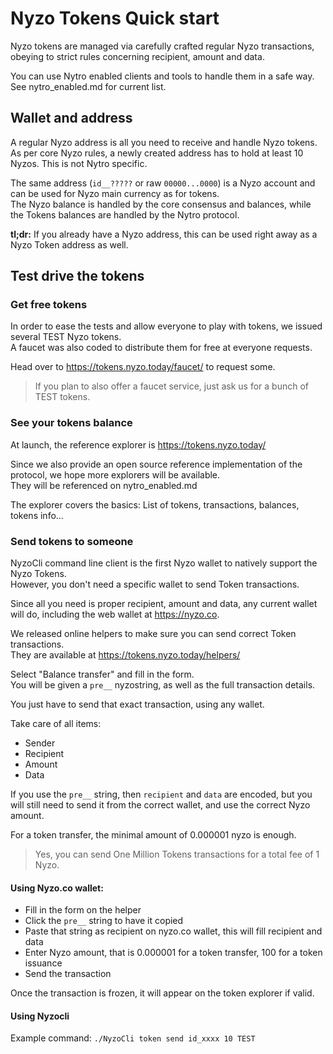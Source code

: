 # Nyzo Tokens Quick start

Nyzo tokens are managed via carefully crafted regular Nyzo transactions, obeying to strict rules concerning recipient, amount and data.

You can use Nytro enabled clients and tools to handle them in a safe way.    
See nytro_enabled.md for current list.

## Wallet and address

A regular Nyzo address is all you need to receive and handle Nyzo tokens.  
As per core Nyzo rules, a newly created address has to hold at least 10 Nyzos. This is not Nytro specific.

The same address (`id__?????` or raw `00000...0000`) is a Nyzo account and can be used for Nyzo main currency as for tokens.  
The Nyzo balance is handled by the core consensus and balances, while the Tokens balances are handled by the Nytro protocol.

**tl;dr:** If you already have a Nyzo address, this can be used right away as a Nyzo Token address as well.

## Test drive the tokens

### Get free tokens

In order to ease the tests and allow everyone to play with tokens, we issued several TEST Nyzo tokens.  
A faucet was also coded to distribute them for free at everyone requests.

Head over to https://tokens.nyzo.today/faucet/ to request some.

> If you plan to also offer a faucet service, just ask us for a bunch of TEST tokens.

### See your tokens balance

At launch, the reference explorer is https://tokens.nyzo.today/

Since we also provide an open source reference implementation of the protocol, we hope more explorers will be available.  
They will be referenced on nytro_enabled.md

The explorer covers the basics: List of tokens, transactions, balances, tokens info...

### Send tokens to someone

NyzoCli command line client is the first Nyzo wallet to natively support the Nyzo Tokens.  
However, you don't need a specific wallet to send Token transactions.

Since all you need is proper recipient, amount and data, any current wallet will do, including the web wallet at https://nyzo.co.

We released online helpers to make sure you can send correct Token transactions.  
They are available at https://tokens.nyzo.today/helpers/ 

Select "Balance transfer" and fill in the form.   
You will be given a `pre__` nyzostring, as well as the full transaction details.

You just have to send that exact transaction, using any wallet.

Take care of all items:
- Sender
- Recipient
- Amount
- Data

If you use the `pre__` string, then `recipient` and `data` are encoded, but you will still need to send it from the correct wallet, and use the correct Nyzo amount.

For a token transfer, the minimal amount of 0.000001 nyzo is enough.  

> Yes, you can send One Million Tokens transactions for a total fee of 1 Nyzo.

#### Using Nyzo.co wallet:
 
- Fill in the form on the helper
- Click the `pre__` string to have it copied 
- Paste that string as recipient on nyzo.co wallet, this will fill recipient and data
- Enter Nyzo amount, that is 0.000001 for a token transfer, 100 for a token issuance
- Send the transaction

Once the transaction is frozen, it will appear on the token explorer if valid.

#### Using Nyzocli

Example command: `./NyzoCli token send id_xxxx 10 TEST`

